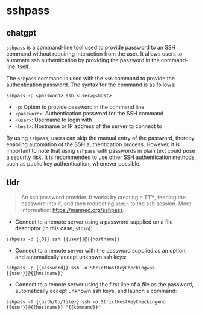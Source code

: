 # sshpass 
## chatgpt 
`sshpass` is a command-line tool used to provide password to an SSH command without requiring interaction from the user. It allows users to automate ssh authentication by providing the password in the command-line itself. 

The `sshpass` command is used with the `ssh` command to provide the authentication password. The syntax for the command is as follows:

```
sshpass -p <password> ssh <user>@<host>
```

- `-p`: Option to provide password in the command line
- `<password>`: Authentication password for the SSH command
- `<user>`: Username to login with
- `<host>`: Hostname or IP address of the server to connect to

By using `sshpass`, users can skip the manual entry of the password, thereby enabling automation of the SSH authentication process. However, it is important to note that using `sshpass` with passwords in plain text could pose a security risk. It is recommended to use other SSH authentication methods, such as public key authentication, whenever possible. 

## tldr 
 
> An ssh password provider.
> It works by creating a TTY, feeding the password into it, and then redirecting `stdin` to the ssh session.
> More information: <https://manned.org/sshpass>.

- Connect to a remote server using a password supplied on a file descriptor (in this case, `stdin`):

`sshpass -d {{0}} ssh {{user}}@{{hostname}}`

- Connect to a remote server with the password supplied as an option, and automatically accept unknown ssh keys:

`sshpass -p {{password}} ssh -o StrictHostKeyChecking=no {{user}}@{{hostname}}`

- Connect to a remote server using the first line of a file as the password, automatically accept unknown ssh keys, and launch a command:

`sshpass -f {{path/to/file}} ssh -o StrictHostKeyChecking=no {{user}}@{{hostname}} "{{command}}"`

